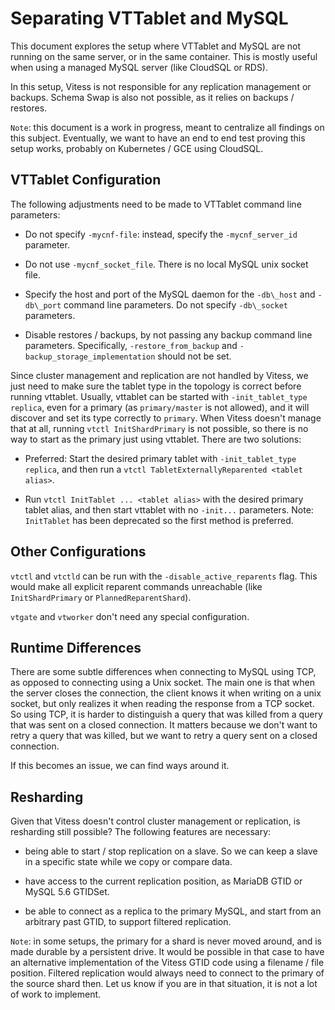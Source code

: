 # Separating VTTablet and MySQL

This document explores the setup where VTTablet and MySQL are not running on the
same server, or in the same container. This is mostly useful when using a
managed MySQL server (like CloudSQL or RDS).

In this setup, Vitess is not responsible for any replication management or
backups. Schema Swap is also not possible, as it relies on backups / restores.

`Note`: this document is a work in progress, meant to centralize all findings on
this subject. Eventually, we want to have an end to end test proving this setup
works, probably on Kubernetes / GCE using CloudSQL.

## VTTablet Configuration

The following adjustments need to be made to VTTablet command line parameters:

* Do not specify `-mycnf-file`: instead, specify the `-mycnf_server_id`
  parameter.

* Do not use `-mycnf_socket_file`. There is no local MySQL unix socket file.

* Specify the host and port of the MySQL daemon for the `-db\_host`
  and `-db\_port` command line parameters. Do not specify
  `-db\_socket` parameters.

* Disable restores / backups, by not passing any backup command line
  parameters. Specifically, `-restore_from_backup` and
  `-backup_storage_implementation` should not be set.

Since cluster management and replication are not handled by Vitess, we just need
to make sure the tablet type in the topology is correct before running
vttablet. Usually, vttablet can be started with `-init_tablet_type replica`,
even for a primary (as `primary/master` is not allowed), and it will discover 
and set its type correctly to `primary`. When Vitess doesn't manage that at all, running
`vtctl InitShardPrimary` is not possible, so there is no way to start as the
primary just using vttablet. There are two solutions:

* Preferred: Start the desired primary tablet with `-init_tablet_type replica`, 
  and then run a `vtctl TabletExternallyReparented <tablet alias>`.

* Run `vtctl InitTablet ... <tablet alias>` with the desired primary tablet alias, 
  and then start vttablet with no `-init...` parameters. 
  Note: `InitTablet` has been deprecated so the first method is preferred.
  
## Other Configurations

`vtctl` and `vtctld` can be run with the `-disable_active_reparents` flag. This
would make all explicit reparent commands unreachable (like `InitShardPrimary`
or `PlannedReparentShard`).

`vtgate` and `vtworker` don't need any special configuration.

## Runtime Differences

There are some subtle differences when connecting to MySQL using TCP, as opposed
to connecting using a Unix socket. The main one is that when the server closes
the connection, the client knows it when writing on a unix socket, but only
realizes it when reading the response from a TCP socket. So using TCP, it is
harder to distinguish a query that was killed from a query that was sent on a
closed connection. It matters because we don't want to retry a query that was
killed, but we want to retry a query sent on a closed connection.

If this becomes an issue, we can find ways around it.

## Resharding

Given that Vitess doesn't control cluster management or replication, is
resharding still possible? The following features are necessary:

* being able to start / stop replication on a slave. So we can keep a slave in a
  specific state while we copy or compare data.

* have access to the current replication position, as MariaDB GTID or MySQL 5.6
  GTIDSet.

* be able to connect as a replica to the primary MySQL, and start from an
  arbitrary past GTID, to support filtered replication.

`Note`: in some setups, the primary for a shard is never moved around, and is
made durable by a persistent drive. It would be possible in that case to have an
alternative implementation of the Vitess GTID code using a filename / file
position. Filtered replication would always need to connect to the primary of the
source shard then. Let us know if you are in that situation, it is not a lot of
work to implement.
